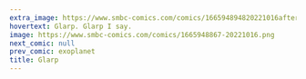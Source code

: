 ```yaml
---
extra_image: https://www.smbc-comics.com/comics/166594894820221016after.png
hovertext: Glarp. Glarp I say.
image: https://www.smbc-comics.com/comics/1665948867-20221016.png
next_comic: null
prev_comic: exoplanet
title: Glarp
---
```



